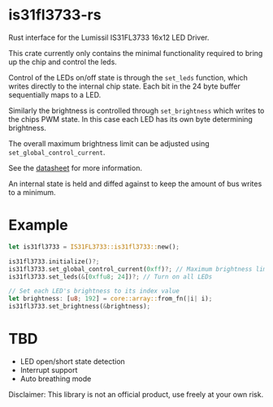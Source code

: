 # is31fl3733-rs
Rust interface for the Lumissil IS31FL3733 16x12 LED Driver.

This crate currently only contains the minimal functionality required to bring up the chip and control the leds.

Control of the LEDs on/off state is through the `set_leds` function, which writes directly to the internal chip state.
Each bit in the 24 byte buffer sequentially maps to a LED. 

Similarly the brightness is controlled through `set_brightness` which writes to the chips PWM state.
In this case each LED has its own byte determining brightness.

The overall maximum brightness limit can be adjusted using `set_global_control_current`.

See the [datasheet](https://www.lumissil.com/assets/pdf/core/IS31FL3733_DS.pdf) for more information.


An internal state is held and diffed against to keep the amount of bus writes to a minimum.

# Example
```rust
let is31fl3733 = IS31FL3733::is31fl3733::new();

is31fl3733.initialize()?;
is31fl3733.set_global_control_current(0xff)?; // Maximum brightness limit
is31fl3733.set_leds(&[0xffu8; 24])?; // Turn on all LEDs

// Set each LED's brightness to its index value
let brightness: [u8; 192] = core::array::from_fn(|i| i);
is31fl3733.set_brightness(&brightness);
```

# TBD
* LED open/short state detection
* Interrupt support
* Auto breathing mode

Disclaimer: This library is not an official product, use freely at your own risk.

